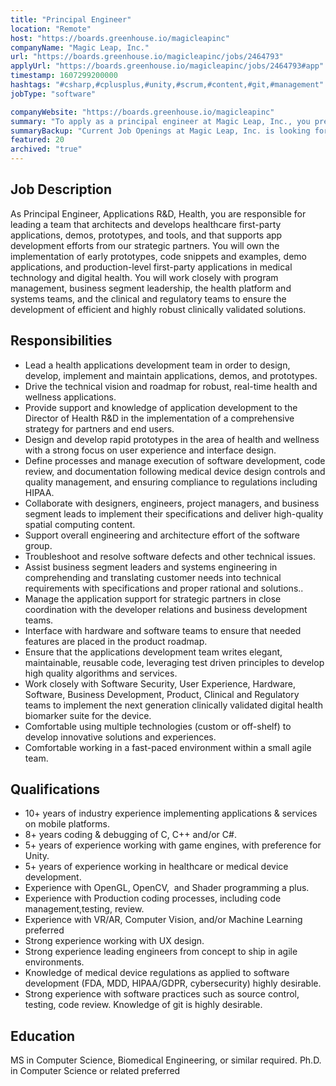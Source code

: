 ```yaml
---
title: "Principal Engineer"
location: "Remote"
host: "https://boards.greenhouse.io/magicleapinc"
companyName: "Magic Leap, Inc."
url: "https://boards.greenhouse.io/magicleapinc/jobs/2464793"
applyUrl: "https://boards.greenhouse.io/magicleapinc/jobs/2464793#app"
timestamp: 1607299200000
hashtags: "#csharp,#cplusplus,#unity,#scrum,#content,#git,#management"
jobType: "software"

companyWebsite: "https://boards.greenhouse.io/magicleapinc"
summary: "To apply as a principal engineer at Magic Leap, Inc., you preferably need to have 10+ years of industry experience implementing applications and services on mobile platforms."
summaryBackup: "Current Job Openings at Magic Leap, Inc. is looking for a principal engineer that has experience in: #ui/ux, #unity, #scrum."
featured: 20
archived: "true"
---
```


## Job Description

As Principal Engineer, Applications R&D, Health, you are responsible for leading a team that architects and develops healthcare first-party applications, demos, prototypes, and tools, and that supports app development efforts from our strategic partners. You will own the implementation of early prototypes, code snippets and examples, demo applications, and production-level first-party applications in medical technology and digital health. You will work closely with program management, business segment leadership, the health platform and systems teams, and the clinical and regulatory teams to ensure the development of efficient and highly robust clinically validated solutions.

## Responsibilities

*   Lead a health applications development team in order to design, develop, implement and maintain applications, demos, and prototypes.
*   Drive the technical vision and roadmap for robust, real-time health and wellness applications.
*   Provide support and knowledge of application development to the Director of Health R&D in the implementation of a comprehensive strategy for partners and end users.
*   Design and develop rapid prototypes in the area of health and wellness with a strong focus on user experience and interface design.
*   Define processes and manage execution of software development, code review, and documentation following medical device design controls and quality management, and ensuring compliance to regulations including HIPAA.
*   Collaborate with designers, engineers, project managers, and business segment leads to implement their specifications and deliver high-quality spatial computing content.
*   Support overall engineering and architecture effort of the software group.
*   Troubleshoot and resolve software defects and other technical issues.
*   Assist business segment leaders and systems engineering in comprehending and translating customer needs into technical requirements with specifications and proper rational and solutions..
*   Manage the application support for strategic partners in close coordination with the developer relations and business development teams.
*   Interface with hardware and software teams to ensure that needed features are placed in the product roadmap.
*   Ensure that the applications development team writes elegant, maintainable, reusable code, leveraging test driven principles to develop high quality algorithms and services.
*   Work closely with Software Security, User Experience, Hardware, Software, Business Development, Product, Clinical and Regulatory teams to implement the next generation clinically validated digital health biomarker suite for the device.
*   Comfortable using multiple technologies (custom or off-shelf) to develop innovative solutions and experiences.
*   Comfortable working in a fast-paced environment within a small agile team.

## Qualifications

*   10+ years of industry experience implementing applications & services on mobile platforms.
*   8+ years coding & debugging of C, C++ and/or C#.
*   5+ years of experience working with game engines, with preference for Unity.
*   5+ years of experience working in healthcare or medical device development.
*   Experience with OpenGL, OpenCV,  and Shader programming a plus.
*   Experience with Production coding processes, including code management,testing, review.
*   Experience with VR/AR, Computer Vision, and/or Machine Learning preferred
*   Strong experience working with UX design.
*   Strong experience leading engineers from concept to ship in agile environments.
*   Knowledge of medical device regulations as applied to software development (FDA, MDD, HIPAA/GDPR, cybersecurity) highly desirable.
*   Strong experience with software practices such as source control, testing, code review. Knowledge of git is highly desirable.

## Education

MS in Computer Science, Biomedical Engineering, or similar required. Ph.D. in Computer Science or related preferred
